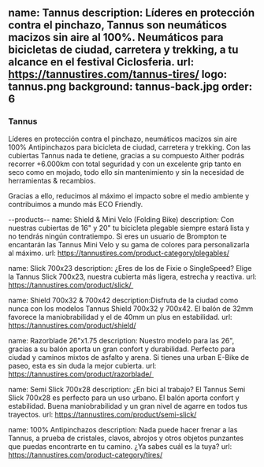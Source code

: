 name: Tannus
description: Líderes en protección contra el pinchazo, Tannus son neumáticos macizos sin aire al 100%. Neumáticos para bicicletas de ciudad, carretera y trekking, a tu alcance en el festival Ciclosferia.
url: https://tannustires.com/tannus-tires/
logo: tannus.png
background: tannus-back.jpg
order: 6
----
### Tannus

Líderes en protección contra el pinchazo, neumáticos macizos sin aire 100% Antipinchazos para bicicleta de ciudad, carretera y trekking. Con las cubiertas Tannus nada te detiene, gracias a su compuesto Aither podrás recorrer +6.000km con total seguridad y con un excelente grip tanto en seco como en mojado, todo ello sin mantenimiento y sin la necesidad de herramientas & recambios.

Gracias a ello, reducimos al máximo el impacto sobre el medio ambiente y contribuimos a mundo más ECO Friendly.

--products--
name: Shield & Mini Velo (Folding Bike)
description: Con nuestras cubiertas de 16" y 20" tu bicicleta plegable siempre estará lista y no tendrás ningún contratiempo. Si eres un usuario de Brompton te encantarán las Tannus Mini Velo y su gama de colores para personalizarla al máximo.
url: https://tannustires.com/product-category/plegables/

name: Slick 700x23
description: ¿Eres de los de Fixie o SingleSpeed? Elige la Tannus Slick 700x23, nuestra cubierta más ligera, estrecha y reactiva.
url: https://tannustires.com/product/slick/ 

name: Shield 700x32 & 700x42
description:Disfruta de la ciudad como nunca con los modelos Tannus Shield 700x32 y 700x42. El balón de 32mm favorece la maniobrabilidad y el de 40mm un plus en estabilidad.
url: https://tannustires.com/product/shield/

name: Razorblade 26"x1.75
description: Nuestro modelo para las 26", gracias a su balón aporta un gran confort y durabilidad. Perfecto para ciudad y caminos mixtos de asfalto y arena. Si tienes una urban E-Bike de paseo, esta es sin duda la mejor cubierta.
url: https://tannustires.com/product/razorblade/ 

name: Semi Slick 700x28
description: ¿En bici al trabajo? El Tannus Semi Slick 700x28 es perfecto para un uso urbano. El balón aporta confort y estabilidad. Buena maniobrabilidad y un gran nivel de agarre en todos tus trayectos.
url: https://tannustires.com/product/semi-slick/

name: 100% Antipinchazos
description: Nada puede hacer frenar a las Tannus, a prueba de cristales, clavos, abrojos y otros objetos punzantes que puedas encontrarte en tu camino. ¿Ya sabes cuál es la tuya?
url: https://tannustires.com/product-category/tires/


